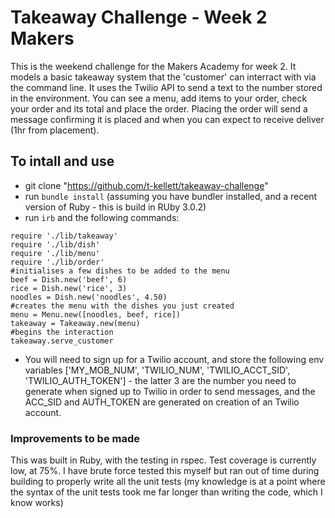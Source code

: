 # Takeaway Challenge - Week 2 Makers
This is the weekend challenge for the Makers Academy for week 2. It models a basic takeaway system that the 'customer' can interract with via the command line. It uses the Twilio API to send a text to the number stored in the environment. You can see a menu, add items to your order, check your order and its total and place the order. Placing the order will send a message confirming it is placed and when you can expect to receive deliver (1hr from placement).

## To intall and use
- git clone "https://github.com/t-kellett/takeaway-challenge"
- run `bundle install` (assuming you have bundler installed, and a recent version of Ruby - this is build in RUby 3.0.2)
- run `irb` and the following commands:
```
require './lib/takeaway'
require './lib/dish'
require './lib/menu'
require './lib/order'
#initialises a few dishes to be added to the menu
beef = Dish.new('beef', 6)
rice = Dish.new('rice', 3)
noodles = Dish.new('noodles', 4.50)
#creates the menu with the dishes you just created
menu = Menu.new([noodles, beef, rice])
takeaway = Takeaway.new(menu)
#begins the interaction
takeaway.serve_customer 
```
- You will need to sign up for a Twilio account, and store the following env variables ['MY_MOB_NUM', 'TWILIO_NUM', 'TWILIO_ACCT_SID', 'TWILIO_AUTH_TOKEN'] - the latter 3 are the number you need to generate when signed up to Twilio in order to send messages, and the ACC_SID and AUTH_TOKEN are generated on creation of an Twilio account.

### Improvements to be made
This was built in Ruby, with the testing in rspec. Test coverage is currently low, at 75%. I have brute force tested this myself but ran out of time during building to properly write all the unit tests (my knowledge is at a point where the syntax of the unit tests took me far longer than writing the code, which I know works)


